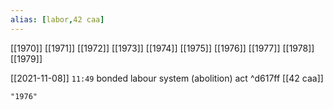 ```yaml
---
alias: [labor,42 caa]
---
```

[[1970]] [[1971]] [[1972]] [[1973]] [[1974]] [[1975]] [[1976]] [[1977]] [[1978]] [[1979]]

[[2021-11-08]]  `11:49`
bonded labour system (abolition) act ^d617ff
[[42 caa]]
```query
"1976"
```